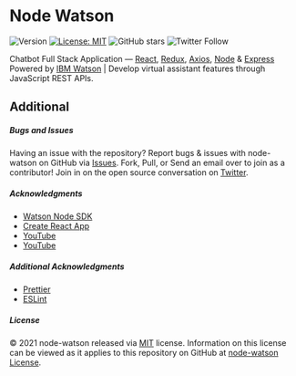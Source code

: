 # Node Watson

![Version](https://img.shields.io/badge/version-1.0.0-blue.svg?cacheSeconds=2592000) [![License: MIT ](https://img.shields.io/badge/License-MIT-green.svg)](https://github.com/heyitsjoealongi/node-watson/blob/master/LICENSE) ![GitHub stars](https://img.shields.io/github/stars/heyitsjoealongi/node-watson?style=social) ![Twitter Follow](https://img.shields.io/twitter/follow/heyitsjoealongi?label=Follow&style=social)

Chatbot Full Stack Application — [React](https://reactjs.org/), [Redux](https://redux.js.org/), [Axios](https://axios-http.com/), [Node](https://nodejs.org/en/) & [Express](http://expressjs.com/) Powered by [IBM Watson](https://www.ibm.com/watson) | Develop virtual assistant features through JavaScript REST APIs.

## Additional

##### Bugs and Issues

Having an issue with the repository? Report bugs & issues with node-watson on GitHub via [Issues](https://github.com/heyitsjoealongi/node-watson/issues). Fork, Pull, or Send an email over to join as a contributor! Join in on the open source conversation on [Twitter](https://twitter.com/heyitsjoealongi).

##### Acknowledgments

- [Watson Node SDK](https://github.com/watson-developer-cloud/node-sdk)
- [Create React App](https://create-react-app.dev/)
- [YouTube](https://www.youtube.com/watch?v=D_doogJln14)
- [YouTube](https://www.youtube.com/watch?v=-rejmmjSnHM)

##### Additional Acknowledgments

- [Prettier](https://prettier.io/)
- [ESLint](https://eslint.org/)

##### License

© 2021 node-watson released via [MIT](https://opensource.org/licenses/MIT) license. Information on this license can be viewed as it applies to this repository on GitHub at [node-watson License](https://github.com/heyitsjoealongi/node-watson/blob/master/LICENSE).
